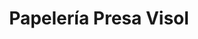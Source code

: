 ---
title: "Papelería Presa Visol"
url: /garrucha/papeleria-presa-visol/
shop: material de oficina
---